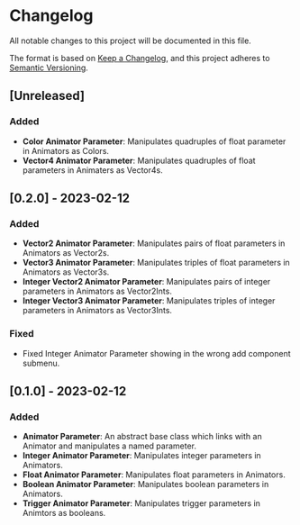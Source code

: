 # Changelog

All notable changes to this project will be documented in this file.

The format is based on [Keep a Changelog](https://keepachangelog.com/en/1.0.0/),
and this project adheres to [Semantic Versioning](https://semver.org/spec/v2.0.0.html).

## [Unreleased]

### Added

 - **Color Animator Parameter**: Manipulates quadruples of float parameter in Animators as Colors.
 - **Vector4 Animator Parameter**: Manipulates quadruples of float parameters in Animaters as Vector4s.

## [0.2.0] - 2023-02-12

### Added

 - **Vector2 Animator Parameter**: Manipulates pairs of float parameters in Animators as Vector2s.
 - **Vector3 Animator Parameter**: Manipulates triples of float parameters in Animators as Vector3s.
 - **Integer Vector2 Animator Parameter**: Manipulates pairs of integer parameters in Animators as Vector2Ints.
 - **Integer Vector3 Animator Parameter**: Manipulates triples of integer parameters in Animators as Vector3Ints.

### Fixed

 - Fixed Integer Animator Parameter showing in the wrong add component submenu.

## [0.1.0] - 2023-02-12

### Added 

 - **Animator Parameter**: An abstract base class which links with an Animator and manipulates a named parameter.
 - **Integer Animator Parameter**: Manipulates integer parameters in Animators.
 - **Float Animator Parameter**: Manipulates float parameters in Animators.
 - **Boolean Animator Parameter**: Manipulates boolean parameters in Animators.
 - **Trigger Animator Parameter**: Manipulates trigger parameters in Animtors as booleans.

